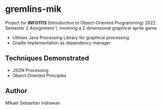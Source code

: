 # gremlins-mik
Project for **INFO1113** (Introduction to Object-Oriented Programming) 2022 Semester 2 Assignment 1, involving a 2 dimensional graphical sprite game.
- Utilises Java Processing Library for graphical processing
- Gradle implementation as dependency manager

## Techniques Demonstrated
  - JSON Processing
  - Object Oriented Principles
  
## Author
Mikael Sebastian Indrawan
